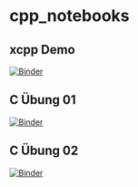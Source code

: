 # cpp_notebooks

## xcpp Demo
[![Binder](https://mybinder.org/badge_logo.svg)](https://mybinder.org/v2/gh/Xonical/cpp_notebooks/HEAD)  

## C Übung 01
[![Binder](https://mybinder.org/badge_logo.svg)](https://hub.gke2.mybinder.org/user/xonical-cpp_notebooks-34s7je4z/lab/workspaces/auto-H/tree/c_uebung_01.ipynb)  

## C Übung 02
[![Binder](https://mybinder.org/badge_logo.svg)](https://hub.gke2.mybinder.org/user/xonical-cpp_notebooks-34s7je4z/lab/tree/c_uebung_02.ipynb)  
